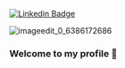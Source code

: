 

<!--
 **ali7amie/ali7amie** is a ✨ _special_ ✨ repository because its `README.md` (this file) appears on your GitHub profile. 

Here are some ideas to get you started:

- 🔭 I’m currently working on ...
- 🌱 I’m currently learning ...
- 👯 I’m looking to collaborate on ...
- 🤔 I’m looking for help with ...
- 💬 Ask me about ...
- 📫 How to reach me: ...
- 😄 Pronouns: ...
- ⚡ Fun fact: ...
-->
<!--  ![Hubble-Legacy-Field](https://user-images.githubusercontent.com/92475780/163693483-8ae14b89-bd63-4d01-ac7f-ce149afdb14b.jpg) -->
<!-- ![IMG-2876](https://user-images.githubusercontent.com/92475780/163693743-9468d07a-e400-4df8-b1cc-dd7268460d1c.JPG) -->

[![Linkedin Badge](https://img.shields.io/badge/LinkedIn-0077B5?style=for-the-badge&logo=linkedin&logoColor=white)](https://www.linkedin.com/in/ali7amie/) 

<!-- ![STSCI-H-p1427a-2300x2100](https://user-images.githubusercontent.com/92475780/163693998-5d46be44-cc51-45ae-b8ac-199018d56a2f.jpg)-->

<!-- ![IMG-2876](https://user-images.githubusercontent.com/92475780/163723860-8b67e5ec-a168-44c3-9cca-99c678cd8513.JPG) -->

![imageedit_0_6386172686](https://user-images.githubusercontent.com/92475780/184551142-5c182d74-4229-4511-8fda-27903856fce3.jpg)




<!-- ![](https://komarev.com/ghpvc/?username=ali7amie) -->

### Welcome to my profile 👋
<!-- I am an astrophysics graduate with an experience in Radio observational cosmology. A science that studies inaccessible astronomical objects to quantify broad existential, scientific, and philosophical questions. This particularity requires developing the most advanced state-of-the-art variety of software. In my repositories, you will find many universe sciences shareable algorithms used or developed during my research experience in laboratories or from my self-paced work and specialized courses. They include modeling and simulation, statistics and data analysis, and image processing. Finally, I am happy to share what I continuously learn and I am looking forward to relevant collaborations. -->

